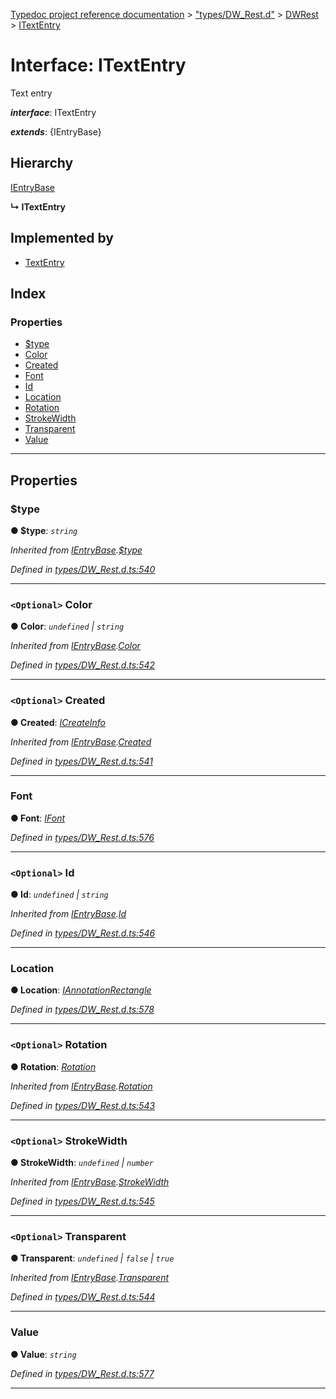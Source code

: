 [Typedoc project reference documentation](../README.md) > ["types/DW_Rest.d"](../modules/_types_dw_rest_d_.md) > [DWRest](../modules/_types_dw_rest_d_.dwrest.md) > [ITextEntry](../interfaces/_types_dw_rest_d_.dwrest.itextentry.md)

# Interface: ITextEntry

Text entry

*__interface__*: ITextEntry

*__extends__*: {IEntryBase}

## Hierarchy

 [IEntryBase](_types_dw_rest_d_.dwrest.ientrybase.md)

**↳ ITextEntry**

## Implemented by

* [TextEntry](../classes/_annotations_.textentry.md)

## Index

### Properties

* [$type](_types_dw_rest_d_.dwrest.itextentry.md#_type)
* [Color](_types_dw_rest_d_.dwrest.itextentry.md#color)
* [Created](_types_dw_rest_d_.dwrest.itextentry.md#created)
* [Font](_types_dw_rest_d_.dwrest.itextentry.md#font)
* [Id](_types_dw_rest_d_.dwrest.itextentry.md#id)
* [Location](_types_dw_rest_d_.dwrest.itextentry.md#location)
* [Rotation](_types_dw_rest_d_.dwrest.itextentry.md#rotation)
* [StrokeWidth](_types_dw_rest_d_.dwrest.itextentry.md#strokewidth)
* [Transparent](_types_dw_rest_d_.dwrest.itextentry.md#transparent)
* [Value](_types_dw_rest_d_.dwrest.itextentry.md#value)

---

## Properties

<a id="_type"></a>

###  $type

**● $type**: *`string`*

*Inherited from [IEntryBase](_types_dw_rest_d_.dwrest.ientrybase.md).[$type](_types_dw_rest_d_.dwrest.ientrybase.md#_type)*

*Defined in [types/DW_Rest.d.ts:540](https://github.com/DocuWare/REST-Sample-TS/blob/a4697e2/src/types/DW_Rest.d.ts#L540)*

___
<a id="color"></a>

### `<Optional>` Color

**● Color**: *`undefined` \| `string`*

*Inherited from [IEntryBase](_types_dw_rest_d_.dwrest.ientrybase.md).[Color](_types_dw_rest_d_.dwrest.ientrybase.md#color)*

*Defined in [types/DW_Rest.d.ts:542](https://github.com/DocuWare/REST-Sample-TS/blob/a4697e2/src/types/DW_Rest.d.ts#L542)*

___
<a id="created"></a>

### `<Optional>` Created

**● Created**: *[ICreateInfo](_types_dw_rest_d_.dwrest.icreateinfo.md)*

*Inherited from [IEntryBase](_types_dw_rest_d_.dwrest.ientrybase.md).[Created](_types_dw_rest_d_.dwrest.ientrybase.md#created)*

*Defined in [types/DW_Rest.d.ts:541](https://github.com/DocuWare/REST-Sample-TS/blob/a4697e2/src/types/DW_Rest.d.ts#L541)*

___
<a id="font"></a>

###  Font

**● Font**: *[IFont](_types_dw_rest_d_.dwrest.ifont.md)*

*Defined in [types/DW_Rest.d.ts:576](https://github.com/DocuWare/REST-Sample-TS/blob/a4697e2/src/types/DW_Rest.d.ts#L576)*

___
<a id="id"></a>

### `<Optional>` Id

**● Id**: *`undefined` \| `string`*

*Inherited from [IEntryBase](_types_dw_rest_d_.dwrest.ientrybase.md).[Id](_types_dw_rest_d_.dwrest.ientrybase.md#id)*

*Defined in [types/DW_Rest.d.ts:546](https://github.com/DocuWare/REST-Sample-TS/blob/a4697e2/src/types/DW_Rest.d.ts#L546)*

___
<a id="location"></a>

###  Location

**● Location**: *[IAnnotationRectangle](_types_dw_rest_d_.dwrest.iannotationrectangle.md)*

*Defined in [types/DW_Rest.d.ts:578](https://github.com/DocuWare/REST-Sample-TS/blob/a4697e2/src/types/DW_Rest.d.ts#L578)*

___
<a id="rotation"></a>

### `<Optional>` Rotation

**● Rotation**: *[Rotation](../enums/_types_dw_rest_d_.dwrest.rotation.md)*

*Inherited from [IEntryBase](_types_dw_rest_d_.dwrest.ientrybase.md).[Rotation](_types_dw_rest_d_.dwrest.ientrybase.md#rotation)*

*Defined in [types/DW_Rest.d.ts:543](https://github.com/DocuWare/REST-Sample-TS/blob/a4697e2/src/types/DW_Rest.d.ts#L543)*

___
<a id="strokewidth"></a>

### `<Optional>` StrokeWidth

**● StrokeWidth**: *`undefined` \| `number`*

*Inherited from [IEntryBase](_types_dw_rest_d_.dwrest.ientrybase.md).[StrokeWidth](_types_dw_rest_d_.dwrest.ientrybase.md#strokewidth)*

*Defined in [types/DW_Rest.d.ts:545](https://github.com/DocuWare/REST-Sample-TS/blob/a4697e2/src/types/DW_Rest.d.ts#L545)*

___
<a id="transparent"></a>

### `<Optional>` Transparent

**● Transparent**: *`undefined` \| `false` \| `true`*

*Inherited from [IEntryBase](_types_dw_rest_d_.dwrest.ientrybase.md).[Transparent](_types_dw_rest_d_.dwrest.ientrybase.md#transparent)*

*Defined in [types/DW_Rest.d.ts:544](https://github.com/DocuWare/REST-Sample-TS/blob/a4697e2/src/types/DW_Rest.d.ts#L544)*

___
<a id="value"></a>

###  Value

**● Value**: *`string`*

*Defined in [types/DW_Rest.d.ts:577](https://github.com/DocuWare/REST-Sample-TS/blob/a4697e2/src/types/DW_Rest.d.ts#L577)*

___


